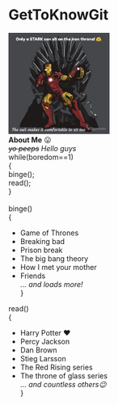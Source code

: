 # GetToKnowGit
 <img src="str.jpg" width="200"><br>
__About Me__ :stuck_out_tongue:  <br>
~~*yo peeps*~~ *Hello guys* <br>
while(boredom==1)<br>
{<br>
binge();<br>
read();<br>
}<br><br>
binge()<br>
{
* Game of Thrones
* Breaking bad 
* Prison break
* The big bang theory
* How I met your mother
* Friends<br>
*... and loads more!*<br>
}

read()<br>
{
+ Harry Potter :heart:
+ Percy Jackson
+ Dan Brown
+ Stieg Larsson
+ The Red Rising series
+ The throne of glass series<br>
*... and countless others:wink:*<br>
}
